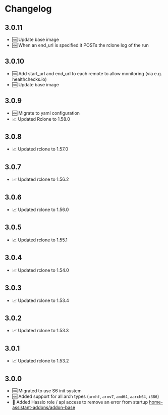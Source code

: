# Changelog

## 3.0.11

- 🆕 Update base image
- 🆕 When an end_url is specified it POSTs the rclone log of the run

## 3.0.10

- 🆕 Add start_url and end_url to each remote to allow monitoring (via e.g. healthchecks.io)
- 🆕 Update base image

## 3.0.9

- 🆕 Migrate to yaml configuration
- 📈 Updated Rclone to 1.58.0

## 3.0.8

- 📈 Updated rclone to 1.57.0

## 3.0.7

- 📈 Updated rclone to 1.56.2

## 3.0.6

- 📈 Updated rclone to 1.56.0

## 3.0.5

- 📈 Updated rclone to 1.55.1

## 3.0.4

- 📈 Updated rclone to 1.54.0

## 3.0.3

- 📈 Updated rclone to 1.53.4

## 3.0.2

- 📈 Updated rclone to 1.53.3

## 3.0.1

- 📈 Updated rclone to 1.53.2

## 3.0.0

- 🆕 Migrated to use S6 init system
- 🆕 Added support for all arch types (`armhf`, `armv7`, `amd64`, `aarch64`, `i386`)
- 🐞 Added Hassio role / api access to remove an error from startup [home-assistant-addons/addon-base](https://github.com/home-assistant-addons/addon-base/issues/41)
